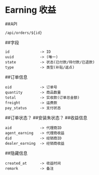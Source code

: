 # Earning 收益
##API
```
/api/orders/${id}
```
##字段
```
id              -> ID
uuid            -> (唯一)
state           -> 状态(已付款/待付款/已退款)
type            -> 类型(补贴/返点)
```
##订单信息
```
oid             -> 订单号
quantity        -> 商品数量
total           -> 实收款(订单总金额)
freight         -> 运费款
pay_status      -> 支付状态
```
##订单状态？
##安装朱状态？
##收益信息
```
aid             -> 代理商ID
agent_earning   -> 代理商收益
did             -> 经销商ID
dealer_earning  -> 经销商收益
```
##隐藏信息
```
created_at      -> 收益时间
remark          -> 备注
```